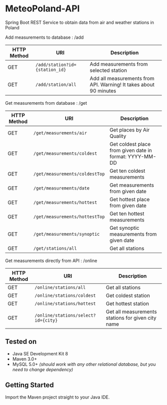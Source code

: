 # MeteoPoland-API

Spring Boot REST Service to obtain data from air and weather stations in Poland

Add measurements to database : /add

| HTTP Method | URI |Description |
| --- | --- | --- |
| GET | `/add/station?id={station_id}` | Add measurements from selected station |
| GET | `/add/station/all` | Add all measurements from API. Warning! It takes about 90 minutes |

Get measurements from database : /get

| HTTP Method | URI |Description |
| --- | --- | --- |
| GET | `/get/measurements/air` | Get places by Air Quality |
| GET | `/get/measurements/coldest` | Get coldest place from given date in format: YYYY-MM-DD |
| GET | `/get/measurements/coldestTop` | Get ten coldest measurements|
| GET | `/get/measurements/date` | Get measurements from given date|
| GET | `/get/measurements/hottest` | Get hottest place from given date|
| GET | `/get/measurements/hottestTop` | Get ten hottest measurements|
| GET | `/get/measurements/synoptic` | Get synoptic measurements from given date|
| GET | `/get/stations/all` | Get all stations |

Get measurements directly from API : /online

| HTTP Method | URI |Description |
| --- | --- | --- |
| GET | `/online/stations/all` |  Get all stations|
| GET | `/online/stations/coldest` |  Get coldest station|
| GET | `/online/stations/hottest` |  Get hottest station|
| GET | `/online/stations/select?id={city}` | Get all measurements stations for given city name|

## Tested on

- Java SE Development Kit 8
- Maven 3.0+
- MySQL 5.0+ _(should work with any other relational database, but you need to change dependency)_


## Getting Started

Import the Maven project straight to your Java IDE.

